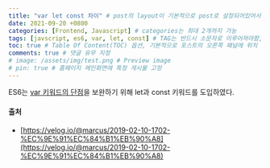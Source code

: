 ```yaml
---
title: "var let const 차이" # post의 layout이 기본적으로 post로 설정되어있어서 Front Matter에 따로 layout변수를 만들어 주지 않아도 됨
date: 2021-09-20 +0800
categories: [Frontend, Javascript] # categories는 최대 2개까지 가능
tags: [javscript, es6, var, let, const] # TAG는 반드시 소문자로 이루어져야함, 0~무한개까지 지정 가능
toc: true # Table Of Content(TOC) 옵션, 기본적으로 포스트의 오른쪽 패널에 위치
comments: true # 댓글 유무 지정
# image: /assets/img/test.png # Preview image
# pin: true # 홈페이지 메인화면에 특정 게시물 고정
---
```


ES6는 [var 키워드의 단점](https://poiemaweb.com/js-data-type-variable)을 보완하기 위해 let과 const 키워드를 도입하였다.

#### 출처
- [https://velog.io/@marcus/2019-02-10-1702-%EC%9E%91%EC%84%B1%EB%90%A8](https://velog.io/@marcus/2019-02-10-1702-%EC%9E%91%EC%84%B1%EB%90%A8)